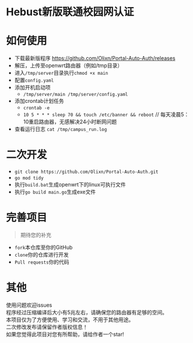 # Hebust新版联通校园网认证

# 如何使用
- 下载最新版程序 https://github.com/Olixn/Portal-Auto-Auth/releases
- 解压，上传至openwrt路由器（例如/tmp目录）
- 进入`/tmp/server`目录执行`chmod +x main`
- 配置`config.yaml`
- 添加开机启动项  
  - `/tmp/server/main /tmp/server/config.yaml`
- 添加crontab计划任务  
  - `crontab -e`
  - `10 5 * * * sleep 70 && touch /etc/banner && reboot` // 每天凌晨5：10重启路由器，无感解决24小时断网问题
- 查看运行日志 `cat /tmp/campus_run.log`

# 二次开发
- `git clone https://github.com/Olixn/Portal-Auto-Auth.git`
- `go mod tidy`
- 执行`build.bat`生成openwrt下的linux可执行文件
- 执行`go build main.go`生成exe文件

# 完善项目
> 期待您的补充
- `fork`本仓库至你的GitHub
- `clone`你的仓库进行开发
- `Pull requests`你的代码


# 其他
使用问题欢迎issues  
程序经过压缩编译后大小有5兆左右，请确保您的路由器有足够的空间。  
本项目仅为了方便使用、学习和交流，不用于其他用途。  
二次修改发布请保留作者版权信息！  
如果您觉得此项目对您有所帮助，请给作者一个star!
